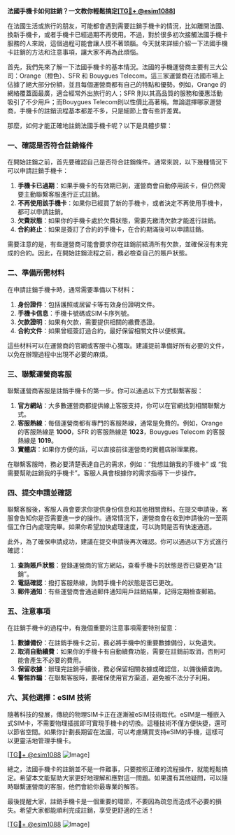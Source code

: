 **法國手機卡如何註銷？一文教你輕鬆搞定[[TG💪+ @esim1088](https://t.me/s/esim1088)]**

在法國生活或旅行的朋友，可能都會遇到需要註銷手機卡的情況，比如離開法國、換新手機卡，或者手機卡已經過期不再使用。不過，對於很多初次接觸法國手機卡服務的人來說，這個過程可能會讓人摸不著頭腦。今天就來詳細介紹一下法國手機卡註銷的方法和注意事項，讓大家不再為此煩惱。

首先，我們先來了解一下法國手機卡的基本情況。法國的手機運營商主要有三大公司：Orange（橙色）、SFR 和 Bouygues Telecom。這三家運營商在法國市場上佔據了絕大部分份額，並且每個運營商都有自己的特點和優勢。例如，Orange 的網絡覆蓋面最廣，適合經常外出旅行的人；SFR 則以其高品質的服務和優惠活動吸引了不少用戶；而Bouygues Telecom則以性價比高著稱。無論選擇哪家運營商，手機卡的註銷流程基本都差不多，只是細節上會有些許差異。

那麼，如何才能正確地註銷法國手機卡呢？以下是具體步驟：

### 一、確認是否符合註銷條件

在開始註銷之前，首先要確認自己是否符合註銷條件。通常來說，以下幾種情況下可以申請註銷手機卡：

1. **手機卡已過期**：如果手機卡的有效期已到，運營商會自動停用該卡，但仍然需要主動聯繫客服進行正式註銷。
2. **不再使用該手機卡**：如果你已經買了新的手機卡，或者決定不再使用手機卡，都可以申請註銷。
3. **欠費狀態**：如果你的手機卡處於欠費狀態，需要先繳清欠款才能進行註銷。
4. **合約終止**：如果是簽訂了合約的手機卡，在合約期滿後可以申請註銷。

需要注意的是，有些運營商可能會要求你在註銷前結清所有欠款，並確保沒有未完成的合約。因此，在開始註銷流程之前，務必檢查自己的賬戶狀態。

### 二、準備所需材料

在申請註銷手機卡時，通常需要準備以下材料：

1. **身份證件**：包括護照或居留卡等有效身份證明文件。
2. **手機卡信息**：手機卡號碼或SIM卡序列號。
3. **欠款證明**：如果有欠款，需要提供相關的繳費憑證。
4. **合約文件**：如果曾經簽訂過合約，最好保留相關文件以便核實。

這些材料可以在運營商的官網或客服中心獲取。建議提前準備好所有必要的文件，以免在辦理過程中出現不必要的麻煩。

### 三、聯繫運營商客服

聯繫運營商客服是註銷手機卡的第一步。你可以通過以下方式聯繫客服：

1. **官方網站**：大多數運營商都提供線上客服支持，你可以在官網找到相關聯繫方式。
2. **客服熱線**：每個運營商都有專門的客服熱線，通常是免費的。例如，Orange 的客服熱線是 **1000**，SFR 的客服熱線是 **1023**，Bouygues Telecom 的客服熱線是 **1019**。
3. **實體店**：如果你方便的話，可以直接前往運營商的實體店辦理業務。

在聯繫客服時，務必要清楚表達自己的需求，例如：“我想註銷我的手機卡” 或 “我需要幫助註銷我的手機卡”。客服人員會根據你的需求指導下一步操作。

### 四、提交申請並確認

聯繫客服後，客服人員會要求你提供身份信息和其他相關資料。在提交申請後，客服會告知你是否需要進一步的操作。通常情況下，運營商會在收到申請後的一至兩個工作日內處理完畢。如果你希望加快處理速度，可以詢問是否有快速通道。

此外，為了確保申請成功，建議在提交申請後再次確認。你可以通過以下方式進行確認：

1. **查詢賬戶狀態**：登錄運營商的官方網站，查看手機卡的狀態是否已變更為“註銷”。
2. **電話確認**：撥打客服熱線，詢問手機卡的狀態是否已更改。
3. **郵件通知**：有些運營商會通過郵件通知用戶註銷結果，記得定期檢查郵箱。

### 五、注意事項

在註銷手機卡的過程中，有幾個重要的注意事項需要特別留意：

1. **數據備份**：在註銷手機卡之前，務必將手機中的重要數據備份，以免遺失。
2. **取消自動續費**：如果你的手機卡有自動續費功能，需要在註銷前取消，否則可能會產生不必要的費用。
3. **保留收據**：辦理完註銷手續後，務必保留相關收據或確認信，以備後續查詢。
4. **警惕詐騙**：在聯繫客服時，要確保使用官方渠道，避免被不法分子利用。

### 六、其他選擇：eSIM 技術

隨著科技的發展，傳統的物理SIM卡正在逐漸被eSIM技術取代。eSIM是一種嵌入式SIM卡，不需要物理插拔即可實現手機卡的切換。這種技術不僅方便快捷，還可以節省空間。如果你計劃長期留在法國，可以考慮購買支持eSIM的手機，這樣可以更靈活地管理手機卡。

[[TG💪+ @esim1088](https://t.me/s/esim1088) ![Image](https://i.postimg.cc/4NQfJmqS/Snipaste-2025-05-13-00-14-12.png)]

總之，法國手機卡的註銷並不是一件難事，只要按照正確的流程操作，就能輕鬆搞定。希望本文能幫助大家更好地理解和應對這一問題。如果還有其他疑問，可以隨時聯繫運營商的客服，他們會給你最專業的解答。

最後提醒大家，註銷手機卡是一個重要的環節，不要因為疏忽而造成不必要的損失。希望大家都能順利完成註銷，享受更舒適的生活！

[[TG💪+ @esim1088](https://t.me/s/esim1088) ![Image](https://i.postimg.cc/4NQfJmqS/Snipaste-2025-05-13-00-14-12.png)]